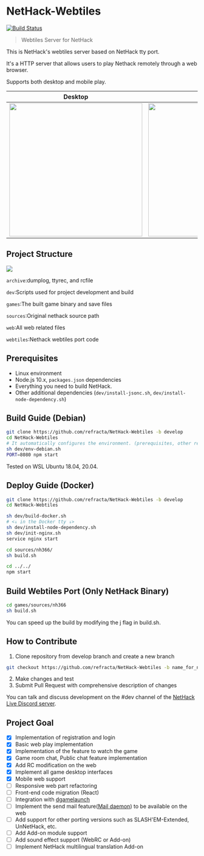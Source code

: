 NetHack-Webtiles
======================
[![Build Status](https://github.com/refracta/NetHack-Webtiles/workflows/Validation/badge.svg)](https://github.com/refracta/NetHack-Webtiles/actions/)

> Webtiles Server for NetHack

This is NetHack's webtiles server based on NetHack tty port.

It's a HTTP server that allows users to play Nethack remotely through a web browser.

Supports both desktop and mobile play.

Desktop             |  Mobile
:-------------------------:|:-------------------------:
<img height="350" src="https://user-images.githubusercontent.com/58779799/111501484-5ff31400-8788-11eb-9395-53532bf024e5.gif"> |  <img height="350" src="https://user-images.githubusercontent.com/58779799/111501466-5cf82380-8788-11eb-93e1-bd66f3706637.gif">

## Project Structure
![](https://user-images.githubusercontent.com/58779799/103433510-68ca5400-4c35-11eb-8836-9505bd77d15f.png)

`archive`:dumplog, ttyrec, and rcfile

`dev`:Scripts used for project development and build

`games`:The built game binary and save files

`sources`:Original nethack source path

`web`:All web related files

`webtiles`:Nethack webtiles port code

## Prerequisites
- Linux environment
- Node.js 10.x, `packages.json` dependencies
- Everything you need to build NetHack.
- Other additional dependencies (`dev/install-jsonc.sh`, `dev/install-node-dependency.sh`)

## Build Guide (Debian)
```bash
git clone https://github.com/refracta/NetHack-Webtiles -b develop
cd NetHack-Webtiles
# It automatically configures the environment. (prerequisites, other require files)
sh dev/env-debian.sh
PORT=8080 npm start
```
Tested on WSL Ubuntu 18.04, 20.04.

## Deploy Guide (Docker)
```bash
git clone https://github.com/refracta/NetHack-Webtiles -b develop
cd NetHack-Webtiles

sh dev/build-docker.sh
# <↓ in the Docker tty ↓> 
sh dev/install-node-dependency.sh
sh dev/init-nginx.sh
service nginx start

cd sources/nh366/
sh build.sh

cd ../../
npm start
```

## Build Webtiles Port (Only NetHack Binary)
```bash
cd games/sources/nh366
sh build.sh
```
You can speed up the build by modifying the j flag in build.sh.

## How to Contribute
1. Clone repository from develop branch and create a new branch
```bash
git checkout https://github.com/refracta/NetHack-Webtiles -b name_for_new_branch
```
2. Make changes and test
3. Submit Pull Request with comprehensive description of changes

You can talk and discuss development on the #dev channel of the [NetHack Live Discord server](https://discord.com/invite/mNcPSDendT).

## Project Goal
- [x] Implementation of registration and login
- [X] Basic web play implementation
- [X] Implementation of the feature to watch the game
- [X] Game room chat, Public chat feature implementation
- [x] Add RC modification on the web
- [x] Implement all game desktop interfaces
- [x] Mobile web support
- [ ] Responsive web part refactoring
- [ ] Front-end code migration (React)
- [ ] Integration with [dgamelaunch](https://github.com/paxed/dgamelaunch)
- [ ] Implement the send mail feature([Mail daemon](https://nethackwiki.com/wiki/Mail_daemon)) to be available on the web
- [ ] Add support for other porting versions such as SLASH'EM-Extended, UnNetHack, etc.
- [ ] Add Add-on module support
- [ ] Add sound effect support (WebRC or Add-on)
- [ ] Implement NetHack multilingual translation Add-on